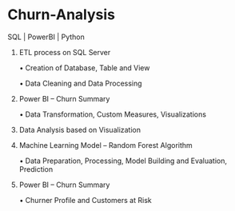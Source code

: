 # Churn-Analysis

SQL |
PowerBI |
Python


1. ETL process on SQL Server

    •	Creation of Database, Table and View

    •	Data Cleaning and Data Processing



2. Power BI – Churn Summary

    •	Data Transformation, Custom Measures, Visualizations



3. Data Analysis based on Visualization


4. Machine Learning Model – Random Forest Algorithm


   •	Data Preparation, Processing, Model Building and Evaluation, Prediction


5. Power BI – Churn Summary

   •	Churner Profile and Customers at Risk
   


